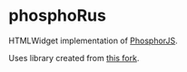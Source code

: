 # phosphoRus
HTMLWidget implementation of [PhosphorJS](http://phosphorjs.github.io/).

Uses library created from [this fork](https://github.com/serenity-r/phosphor).
